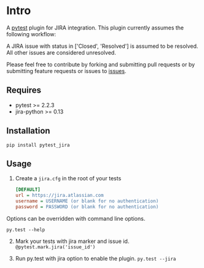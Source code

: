 # Intro
A [pytest][pytest] plugin for JIRA integration.  This plugin currently assumes the
following workflow:

A JIRA issue with status in ['Closed', 'Resolved'] is assumed to be resolved.
All other issues are considered unresolved.

Please feel free to contribute by forking and submitting pull requests or by
submitting feature requests or issues to [issues][githubissues].

## Requires
* pytest >= 2.2.3
* jira-python >= 0.13

## Installation
``pip install pytest_jira``

## Usage
1. Create a `jira.cfg` in the root of your tests

    ```ini
    [DEFAULT]
    url = https://jira.atlassian.com
    username = USERNAME (or blank for no authentication)
    password = PASSWORD (or blank for no authentication)
    ```

Options can be overridden with command line options.

 ``py.test --help``

2. Mark your tests with jira marker and issue id.
 ``@pytest.mark.jira('issue_id')``

3. Run py.test with jira option to enable the plugin.
 ``py.test --jira``

[pytest]: http://pytest.org/latest/
[githubissues]: https://github.com/jlaska/pytest_jira/issues
